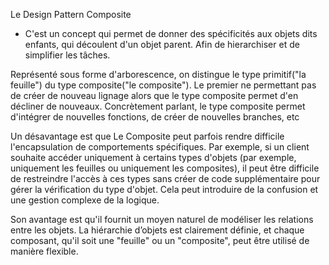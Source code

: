 Le Design Pattern Composite
- C'est un concept qui permet de donner des spécificités aux objets dits enfants, qui découlent d'un objet parent. 
Afin de hierarchiser et de simplifier les tâches.

Représenté sous forme d'arborescence, on distingue le type primitif("la feuille") du type composite("le composite"). Le premier ne permettant pas de créer de nouveau lignage alors que le type composite permet d'en décliner de nouveaux.
Concrètement parlant, le type composite permet d'intégrer de nouvelles fonctions, de créer de nouvelles branches, etc

Un désavantage est que Le Composite peut parfois rendre difficile l'encapsulation de comportements spécifiques. Par exemple, si un client souhaite accéder uniquement à certains types d'objets (par exemple, uniquement les feuilles ou uniquement les composites), il peut être difficile de restreindre l'accès à ces types sans créer de code supplémentaire pour gérer la vérification du type d'objet. Cela peut introduire de la confusion et une gestion complexe de la logique.

Son avantage est qu'il fournit un moyen naturel de modéliser les relations entre les objets. La hiérarchie d’objets est clairement définie, et chaque composant, qu'il soit une "feuille" ou un "composite", peut être utilisé de manière flexible.

